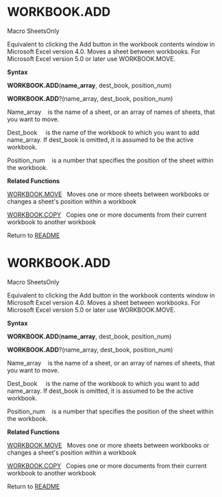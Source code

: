 # WORKBOOK.ADD

Macro SheetsOnly

Equivalent to clicking the Add button in the workbook contents window in
Microsoft Excel version 4.0. Moves a sheet between workbooks. For
Microsoft Excel version 5.0 or later use WORKBOOK.MOVE.

**Syntax**

**WORKBOOK.ADD**(**name\_array**, dest\_book, position\_num)

**WORKBOOK.ADD**?(name\_array, dest\_book, position\_num)

Name\_array&nbsp;&nbsp;&nbsp;&nbsp;is the name of a sheet, or an array
of names of sheets, that you want to move.

Dest\_book&nbsp;&nbsp;&nbsp;&nbsp; is the name of the workbook to which
you want to add name\_array. If dest\_book is omitted, it is assumed to
be the active workbook.

Position\_num&nbsp;&nbsp;&nbsp;&nbsp;is a number that specifies the
position of the sheet within the workbook.

**Related Functions**

[WORKBOOK.MOVE](WORKBOOK.MOVE.md)&nbsp;&nbsp;&nbsp;Moves one or more sheets between
workbooks or changes a sheet's position within a workbook

[WORKBOOK.COPY](WORKBOOK.COPY.md)&nbsp;&nbsp;&nbsp;Copies one or more documents from their
current workbook to another workbook



Return to [README](README.md#W)

# WORKBOOK.ADD

Macro SheetsOnly

Equivalent to clicking the Add button in the workbook contents window in
Microsoft Excel version 4.0. Moves a sheet between workbooks. For
Microsoft Excel version 5.0 or later use WORKBOOK.MOVE.

**Syntax**

**WORKBOOK.ADD**(**name\_array**, dest\_book, position\_num)

**WORKBOOK.ADD**?(name\_array, dest\_book, position\_num)

Name\_array&nbsp;&nbsp;&nbsp;&nbsp;is the name of a sheet, or an array
of names of sheets, that you want to move.

Dest\_book&nbsp;&nbsp;&nbsp;&nbsp; is the name of the workbook to which
you want to add name\_array. If dest\_book is omitted, it is assumed to
be the active workbook.

Position\_num&nbsp;&nbsp;&nbsp;&nbsp;is a number that specifies the
position of the sheet within the workbook.

**Related Functions**

[WORKBOOK.MOVE](WORKBOOK.MOVE.md)&nbsp;&nbsp;&nbsp;Moves one or more sheets between
workbooks or changes a sheet's position within a workbook

[WORKBOOK.COPY](WORKBOOK.COPY.md)&nbsp;&nbsp;&nbsp;Copies one or more documents from their
current workbook to another workbook



Return to [README](README.md#W)

